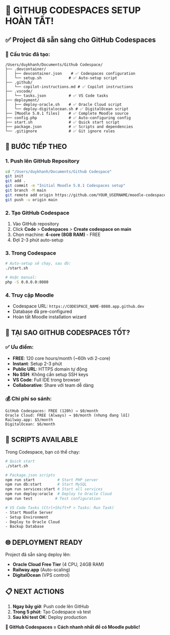 # 🎉 GITHUB CODESPACES SETUP HOÀN TẤT!

## ✅ Project đã sẵn sàng cho GitHub Codespaces

### 📁 Cấu trúc đã tạo:
```
/Users/duykhanh/Documents/Github Codespace/
├── .devcontainer/
│   ├── devcontainer.json    # ✅ Codespaces configuration
│   └── setup.sh            # ✅ Auto-setup script
├── .github/
│   └── copilot-instructions.md # ✅ Copilot instructions
├── .vscode/
│   └── tasks.json          # ✅ VS Code tasks
├── deployment/
│   ├── deploy-oracle.sh    # ✅ Oracle Cloud script
│   └── deploy-digitalocean.sh # ✅ DigitalOcean script
├── [Moodle 5.0.1 files]    # ✅ Complete Moodle source
├── config.php              # ✅ Auto-configuring config
├── start.sh                # ✅ Quick start script
├── package.json            # ✅ Scripts and dependencies
└── .gitignore              # ✅ Git ignore rules
```

## 🚀 BƯỚC TIẾP THEO

### 1. Push lên GitHub Repository
```bash
cd "/Users/duykhanh/Documents/Github Codespace"
git init
git add .
git commit -m "Initial Moodle 5.0.1 Codespaces setup"
git branch -M main
git remote add origin https://github.com/YOUR_USERNAME/moodle-codespaces.git
git push -u origin main
```

### 2. Tạo GitHub Codespace
1. Vào GitHub repository
2. Click **Code** > **Codespaces** > **Create codespace on main**
3. Chọn machine: **4-core (8GB RAM)** - FREE
4. Đợi 2-3 phút auto-setup

### 3. Trong Codespace
```bash
# Auto-setup sẽ chạy, sau đó:
./start.sh

# Hoặc manual:
php -S 0.0.0.0:8080
```

### 4. Truy cập Moodle
- Codespace URL: `https://CODESPACE_NAME-8080.app.github.dev`
- Database đã pre-configured
- Hoàn tất Moodle installation wizard

## 🎯 TẠI SAO GITHUB CODESPACES TỐT?

### ✅ Ưu điểm:
- **FREE**: 120 core hours/month (~60h với 2-core)
- **Instant**: Setup 2-3 phút
- **Public URL**: HTTPS domain tự động
- **No SSH**: Không cần setup SSH keys
- **VS Code**: Full IDE trong browser
- **Collaborative**: Share với team dễ dàng

### 💰 Chi phí so sánh:
```
GitHub Codespaces: FREE (120h) → $0/month
Oracle Cloud: FREE (Always) → $0/month (nhưng đang lỗi)
Railway.app: $5/month
DigitalOcean: $6/month
```

## 🔧 SCRIPTS AVAILABLE

Trong Codespace, bạn có thể chạy:
```bash
# Quick start
./start.sh

# Package.json scripts
npm run start          # Start PHP server
npm run db:start       # Start MySQL
npm run services:start # Start all services
npm run deploy:oracle  # Deploy to Oracle Cloud
npm run test          # Test configuration

# VS Code Tasks (Ctrl+Shift+P > Tasks: Run Task)
- Start Moodle Server
- Setup Environment  
- Deploy to Oracle Cloud
- Backup Database
```

## 🌐 DEPLOYMENT READY

Project đã sẵn sàng deploy lên:
- **Oracle Cloud Free Tier** (4 CPU, 24GB RAM)
- **Railway.app** (Auto-scaling)
- **DigitalOcean** (VPS control)

## 📋 NEXT ACTIONS

1. **Ngay bây giờ**: Push code lên GitHub
2. **Trong 5 phút**: Tạo Codespace và test
3. **Sau khi test OK**: Deploy production

**🎉 GitHub Codespaces = Cách nhanh nhất để có Moodle public!**
